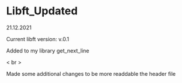 # Libft_Updated

21.12.2021

Current libft version: v.0.1

Added to my library get_next_line 

< br >

Made some additional changes to be more readdable the header file

